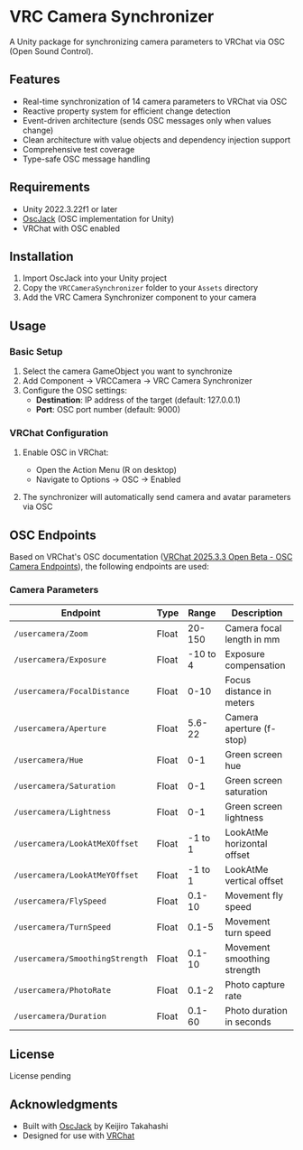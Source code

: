 # VRC Camera Synchronizer

A Unity package for synchronizing camera parameters to VRChat via OSC (Open Sound Control).

## Features

- Real-time synchronization of 14 camera parameters to VRChat via OSC
- Reactive property system for efficient change detection
- Event-driven architecture (sends OSC messages only when values change)
- Clean architecture with value objects and dependency injection support
- Comprehensive test coverage
- Type-safe OSC message handling

## Requirements

- Unity 2022.3.22f1 or later
- [OscJack](https://github.com/keijiro/OscJack) (OSC implementation for Unity)
- VRChat with OSC enabled

## Installation

1. Import OscJack into your Unity project
2. Copy the `VRCCameraSynchronizer` folder to your `Assets` directory
3. Add the VRC Camera Synchronizer component to your camera

## Usage

### Basic Setup

1. Select the camera GameObject you want to synchronize
2. Add Component → VRCCamera → VRC Camera Synchronizer
3. Configure the OSC settings:
   - **Destination**: IP address of the target (default: 127.0.0.1)
   - **Port**: OSC port number (default: 9000)

### VRChat Configuration

1. Enable OSC in VRChat:
   - Open the Action Menu (R on desktop)
   - Navigate to Options → OSC → Enabled

2. The synchronizer will automatically send camera and avatar parameters via OSC

## OSC Endpoints

Based on VRChat's OSC documentation ([VRChat 2025.3.3 Open Beta - OSC Camera Endpoints](https://docs.vrchat.com/docs/vrchat-202533-openbeta#osc-camera-endpoints)), the following endpoints are used:

### Camera Parameters
| Endpoint | Type | Range | Description |
|----------|------|-------|-------------|
| `/usercamera/Zoom` | Float | 20-150 | Camera focal length in mm |
| `/usercamera/Exposure` | Float | -10 to 4 | Exposure compensation |
| `/usercamera/FocalDistance` | Float | 0-10 | Focus distance in meters |
| `/usercamera/Aperture` | Float | 5.6-22 | Camera aperture (f-stop) |
| `/usercamera/Hue` | Float | 0-1 | Green screen hue |
| `/usercamera/Saturation` | Float | 0-1 | Green screen saturation |
| `/usercamera/Lightness` | Float | 0-1 | Green screen lightness |
| `/usercamera/LookAtMeXOffset` | Float | -1 to 1 | LookAtMe horizontal offset |
| `/usercamera/LookAtMeYOffset` | Float | -1 to 1 | LookAtMe vertical offset |
| `/usercamera/FlySpeed` | Float | 0.1-10 | Movement fly speed |
| `/usercamera/TurnSpeed` | Float | 0.1-5 | Movement turn speed |
| `/usercamera/SmoothingStrength` | Float | 0.1-10 | Movement smoothing strength |
| `/usercamera/PhotoRate` | Float | 0.1-2 | Photo capture rate |
| `/usercamera/Duration` | Float | 0.1-60 | Photo duration in seconds |


## License

License pending

## Acknowledgments

- Built with [OscJack](https://github.com/keijiro/OscJack) by Keijiro Takahashi
- Designed for use with [VRChat](https://vrchat.com/)